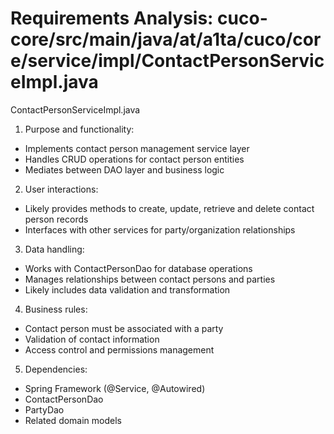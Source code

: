 # Requirements Analysis: cuco-core/src/main/java/at/a1ta/cuco/core/service/impl/ContactPersonServiceImpl.java

ContactPersonServiceImpl.java
1. Purpose and functionality:
- Implements contact person management service layer
- Handles CRUD operations for contact person entities
- Mediates between DAO layer and business logic

2. User interactions:
- Likely provides methods to create, update, retrieve and delete contact person records
- Interfaces with other services for party/organization relationships

3. Data handling:
- Works with ContactPersonDao for database operations
- Manages relationships between contact persons and parties
- Likely includes data validation and transformation

4. Business rules:
- Contact person must be associated with a party
- Validation of contact information
- Access control and permissions management

5. Dependencies:
- Spring Framework (@Service, @Autowired)
- ContactPersonDao
- PartyDao
- Related domain models